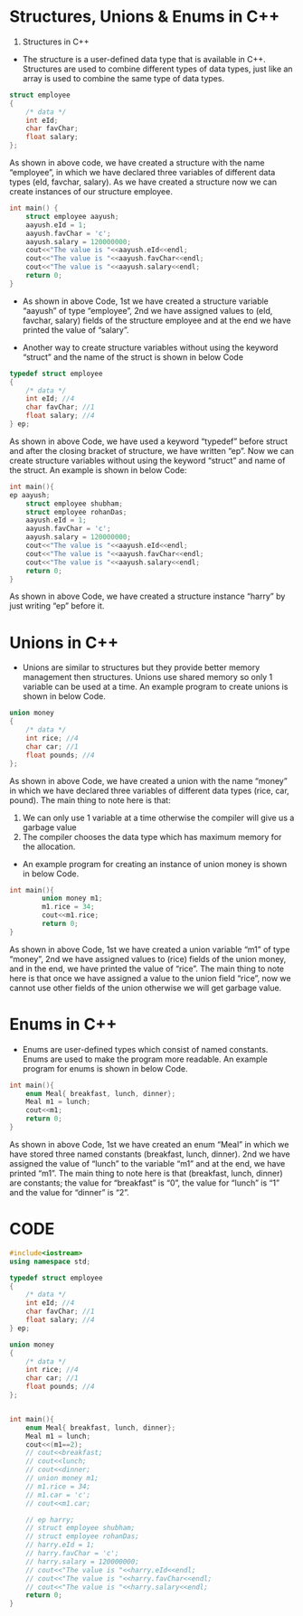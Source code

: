 # Structures, Unions & Enums in C++
1. Structures in C++
- The structure is a user-defined data type that is available in C++. Structures are used to combine different types of data types, just like an array is used to combine the same type of data types.
```cpp
struct employee
{
    /* data */
    int eId; 
    char favChar; 
    float salary; 
};
```
 As shown in above code, we have created a structure with the name “employee”, in which we have declared three variables of different data types (eId, favchar, salary). As we have created a structure now we can create instances of our structure employee.
 ```cpp
 int main() {
     struct employee aayush;
     aayush.eId = 1;
     aayush.favChar = 'c';
     aayush.salary = 120000000;
     cout<<"The value is "<<aayush.eId<<endl; 
     cout<<"The value is "<<aayush.favChar<<endl; 
     cout<<"The value is "<<aayush.salary<<endl; 
     return 0;
}
```
- As shown in above Code, 1st we have created a structure variable “aayush” of type “employee”, 2nd we have assigned values to (eId, favchar, salary) fields of the structure employee and at the end we have printed the value of “salary”.

- Another way to create structure variables without using the keyword “struct” and the name of the struct is shown in below Code
```cpp
typedef struct employee
{
    /* data */
    int eId; //4
    char favChar; //1
    float salary; //4
} ep;
```
 As shown in above Code, we have used a keyword “typedef” before struct and after the closing bracket of structure, we have written “ep”. Now we can create structure variables without using the keyword “struct” and name of the struct.
An example is shown in below Code:
```cpp
int main(){
ep aayush;
    struct employee shubham;
    struct employee rohanDas;
    aayush.eId = 1;
    aayush.favChar = 'c';
    aayush.salary = 120000000;
    cout<<"The value is "<<aayush.eId<<endl; 
    cout<<"The value is "<<aayush.favChar<<endl; 
    cout<<"The value is "<<aayush.salary<<endl; 
    return 0;
}
```
As shown in  above Code, we have created a structure instance “harry” by just writing “ep” before it.
# Unions in C++
- Unions are similar to structures but they provide better memory management then structures.  Unions use shared memory so only 1 variable can be used at a time. An example program to create unions is shown in below Code.
```cpp
union money
{
    /* data */
    int rice; //4
    char car; //1
    float pounds; //4
};
```
As shown in above Code, we have created a union with the name “money” in which we have declared three variables of different data types (rice, car, pound). The main thing to note here is that:

1. We can only use 1 variable at a time otherwise the compiler will give us a garbage value
2. The compiler chooses the data type which has maximum memory for the allocation.
- An example program for creating an instance of union money is shown in below Code.
```cpp
int main(){
        union money m1;
        m1.rice = 34;
        cout<<m1.rice;
        return 0;
}
```
As shown in above Code, 1st we have created a union variable “m1” of type “money”, 2nd we have assigned values to (rice) fields of the union money, and in the end, we have printed the value of “rice”. The main thing to note here is that once we have assigned a value to the union field “rice”, now we cannot use other fields of the union otherwise we will get garbage value.

# Enums in C++
- Enums are user-defined types which consist of named constants. Enums are used to make the program more readable. An example program for enums is shown in below Code.
```cpp
int main(){
    enum Meal{ breakfast, lunch, dinner};
    Meal m1 = lunch;
    cout<<m1;
    return 0;
}
```
As shown in above Code, 1st we have created an enum “Meal” in which we have stored three named constants (breakfast, lunch, dinner). 2nd we have assigned the value of “lunch” to the variable “m1” and at the end, we have printed “m1”. The main thing to note here is that (breakfast, lunch, dinner) are constants; the value for “breakfast” is “0”, the value for “lunch” is “1” and the value for “dinner” is “2”.   

# CODE
```cpp
#include<iostream>
using namespace std;

typedef struct employee
{
    /* data */
    int eId; //4
    char favChar; //1
    float salary; //4
} ep;

union money
{
    /* data */
    int rice; //4
    char car; //1
    float pounds; //4
};


int main(){
    enum Meal{ breakfast, lunch, dinner};
    Meal m1 = lunch;
    cout<<(m1==2);
    // cout<<breakfast;
    // cout<<lunch;
    // cout<<dinner; 
    // union money m1;
    // m1.rice = 34;
    // m1.car = 'c';
    // cout<<m1.car;

    // ep harry;
    // struct employee shubham;
    // struct employee rohanDas;
    // harry.eId = 1;
    // harry.favChar = 'c';
    // harry.salary = 120000000;
    // cout<<"The value is "<<harry.eId<<endl; 
    // cout<<"The value is "<<harry.favChar<<endl; 
    // cout<<"The value is "<<harry.salary<<endl; 
    return 0;
}
```